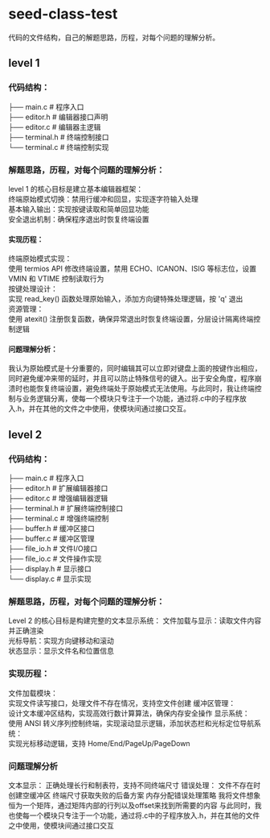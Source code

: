 # seed-class-test
代码的文件结构，自己的解题思路，历程，对每个问题的理解分析。
##  level 1
###  代码结构：  
├── main.c            # 程序入口  
├── editor.h          # 编辑器接口声明  
├── editor.c          # 编辑器主逻辑  
├── terminal.h        # 终端控制接口  
└── terminal.c        # 终端控制实现  
###  解题思路，历程，对每个问题的理解分析：  
level 1 的核心目标是建立基本编辑器框架：  
终端原始模式切换​​：禁用行缓冲和回显，实现逐字符输入处理  
基本输入输出​​：实现按键读取和简单回显功能  
安全退出机制​​：确保程序退出时恢复终端设置  
####  实现历程：  
​​终端原始模式实现​​：  
使用 termios API 修改终端设置，禁用 ECHO、ICANON、ISIG 等标志位，设置 VMIN 和 VTIME 控制读取行为  
按键处理设计​​：  
实现 read_key() 函数处理原始输入，添加方向键特殊处理逻辑，按 'q' 退出  
资源管理​​：  
使用 atexit() 注册恢复函数，确保异常退出时恢复终端设置，分层设计隔离终端控制逻辑  
####  问题理解分析：   
我认为原始模式是十分重要的，同时编辑其可以立即对键盘上面的按键作出相应，同时避免缓冲来带的延时，并且可以防止特殊信号的键入。出于安全角度，程序崩溃时也能恢复终端设置，避免终端处于原始模式无法使用。与此同时，我让终端控制与业务逻辑分离，使每一个模块只专注于一个功能，通过将.c中的子程序放入.h，并在其他的文件之中使用，使模块间通过接口交互。  

##  level 2  

###  代码结构：  
├── main.c            # 程序入口  
├── editor.h          # 扩展编辑器接口  
├── editor.c          # 增强编辑器逻辑  
├── terminal.h        # 扩展终端控制接口  
├── terminal.c        # 增强终端控制  
├── buffer.h          # 缓冲区接口  
├── buffer.c          # 缓冲区管理  
├── file_io.h         # 文件I/O接口  
├── file_io.c         # 文件操作实现  
├── display.h         # 显示接口  
└── display.c         # 显示实现  
###  解题思路，历程，对每个问题的理解分析：  
Level 2 的核心目标是构建完整的文本显示系统：
文件加载与显示​​：读取文件内容并正确渲染  
​​光标导航​​：实现方向键移动和滚动  
​​状态显示​​：显示文件名和位置信息  
###  实现历程：  
​​文件加载模块​​：  
实现文件读写接口，处理文件不存在情况，支持空文件创建
​​缓冲区管理​​：  
设计文本缓冲区结构，实现高效行数计算算法，确保内存安全操作
显示系统​​：  
使用 ANSI 转义序列控制终端，实现滚动显示逻辑，添加状态栏和光标定位
​​导航系统​​：  
实现光标移动逻辑，支持 Home/End/PageUp/PageDown
###  问题理解分析
​​文本显示​​：
正确处理长行和制表符，支持不同终端尺寸
错误处理​​：
文件不存在时创建空缓冲区
终端尺寸获取失败的后备方案
内存分配错误处理策略
我将文件想象恒为一个矩阵，通过矩阵内部的行列以及offset来找到所需要的内容
与此同时，我也使每一个模块只专注于一个功能，通过将.c中的子程序放入.h，并在其他的文件之中使用，使模块间通过接口交互


